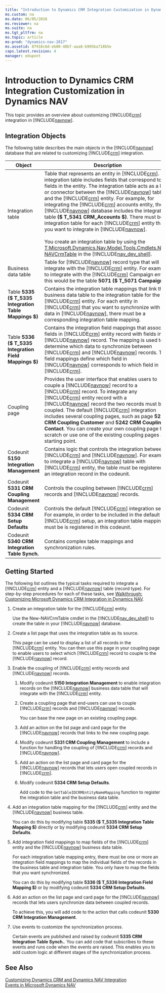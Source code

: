 ```yaml
---
title: "Introduction to Dynamics CRM Integration Customization in Dynamics NAV"
ms.custom: na
ms.date: 06/05/2016
ms.reviewer: na
ms.suite: na
ms.tgt_pltfrm: na
ms.topic: article
ms-prod: "dynamics-nav-2017"
ms.assetid: 87918c6d-eb00-48bf-aaa8-b995ba718b5e
caps.latest.revision: 4
manager: edupont
---
```

# Introduction to Dynamics CRM Integration Customization in Dynamics NAV
This topic provides an overview about customizing [!INCLUDE[crm](includes/crm_md.md)] integration in [!INCLUDE[navnow](includes/navnow_md.md)].  

## Integration Objects  
 The following table describes the main objects in the [!INCLUDE[navnow](includes/navnow_md.md)] database that are related to customizing [!INCLUDE[crm](includes/crm_md.md)] integration.  

|Object|Description|  
|------------|-----------------|  
|Integration table|Table that represents an entity in [!INCLUDE[crm](includes/crm_md.md)]. The integration table includes fields that correspond to fields in the entity. The integration table acts as a link or connector between the [!INCLUDE[navnow](includes/navnow_md.md)] table and the [!INCLUDE[crm](includes/crm_md.md)] entity. For example, for integrating the [!INCLUDE[crm](includes/crm_md.md)] accounts entity, the [!INCLUDE[navnow](includes/navnow_md.md)] database includes the integration table **\($ T\_5341 CRM\_Accounts $\)**. There must be an integration table for each [!INCLUDE[crm](includes/crm_md.md)] entity that you want to integrate in [!INCLUDE[navnow](includes/navnow_md.md)].<br /><br /> You create an integration table by using the [T:Microsoft.Dynamics.Nav.Model.Tools.Cmdlets.New-NAVCrmTable](assetId:///T:Microsoft.Dynamics.Nav.Model.Tools.Cmdlets.New-NAVCrmTable) in the [!INCLUDE[nav_dev_shell](includes/nav_dev_shell_md.md)].|  
|Business data table|Table for [!INCLUDE[navnow](includes/navnow_md.md)] record type that will integrate with the [!INCLUDE[crm](includes/crm_md.md)] entity. For example, to integrate with the [!INCLUDE[crm](includes/crm_md.md)] Campaign entity, this would be the table **5071 \($ T\_5071 Campaign $\)**.|  
|Table **5335 \($ T\_5335 Integration Table Mappings $\)**|Contains the integration table mappings that link the business data table to the integration table for the [!INCLUDE[crm](includes/crm_md.md)] entity. For each entity in [!INCLUDE[crm](includes/crm_md.md)] that you want to synchronize with data in [!INCLUDE[navnow](includes/navnow_md.md)], there must be a corresponding integration table mapping.|  
|Table **5336 \($ T\_5335 Integration Field Mappings $\)**|Contains the integration field mappings that associate fields in [!INCLUDE[crm](includes/crm_md.md)] entity record with fields in a [!INCLUDE[navnow](includes/navnow_md.md)] record. The mapping is used to determine which data to synchronize between [!INCLUDE[crm](includes/crm_md.md)] and [!INCLUDE[navnow](includes/navnow_md.md)] records. The field mappings define which field in [!INCLUDE[navnow](includes/navnow_md.md)] corresponds to which field in [!INCLUDE[crm](includes/crm_md.md)].|  
|Coupling page|Provides the user interface that enables users to couple a [!INCLUDE[navnow](includes/navnow_md.md)] record to a [!INCLUDE[crm](includes/crm_md.md)] record. To integrate any [!INCLUDE[crm](includes/crm_md.md)] entity record with a [!INCLUDE[navnow](includes/navnow_md.md)] record the two records must be coupled. The default [!INCLUDE[crm](includes/crm_md.md)] integration includes several coupling pages, such as page **5241 CRM Coupling Customer** and **5242 CRM Coupling Contact**. You can create your own coupling page from scratch or use one of the existing coupling pages as a starting point.|  
|Codeunit **5150 Integration Management**|Contains logic that controls the integration between [!INCLUDE[crm](includes/crm_md.md)] and [!INCLUDE[navnow](includes/navnow_md.md)]. For example, to integrate a [!INCLUDE[navnow](includes/navnow_md.md)] table with [!INCLUDE[crm](includes/crm_md.md)] entity, the table must be registered as an integration record in the codeunit.|  
|Codeunit **5331 CRM Coupling Management**|Controls the coupling between [!INCLUDE[crm](includes/crm_md.md)] records and [!INCLUDE[navnow](includes/navnow_md.md)] records.|  
|Codeunit **5334 CRM Setup Defaults**|Controls the default [!INCLUDE[crm](includes/crm_md.md)] integration setup. For example, in order to be included in the default [!INCLUDE[crm](includes/crm_md.md)] setup, an integration table mapping must be is registered in this codeunit.|  
|Codeunit **5340 CRM Integration Table Synch.**|Contains complex table mappings and synchronization rules.|  

## Getting Started  
 The following list outlines the typical tasks required to integrate a [!INCLUDE[crm](includes/crm_md.md)] entity and a [!INCLUDE[navnow](includes/navnow_md.md)] table \(record type\). For step-by-step procedures for each of these tasks, see [Walkthrough: Customizing Microsoft Dynamics CRM Integration in Dynamics NAV](Walkthrough--Customizing-Microsoft-Dynamics-CRM-Integration-in-Dynamics-NAV.md).  

1.  Create an integration table for the [!INCLUDE[crm](includes/crm_md.md)] entity.  

     Use the New-NAVCrmTable cmdlet in the [!INCLUDE[nav_dev_shell](includes/nav_dev_shell_md.md)] to create the table in your [!INCLUDE[navnow](includes/navnow_md.md)] database.  

2.  Create a list page that uses the integration table as its source.  

     This page can be used to display a list of all records in the [!INCLUDE[crm](includes/crm_md.md)] entity. You can then use this page in your coupling page to enable users to select which [!INCLUDE[crm](includes/crm_md.md)] record to couple to the [!INCLUDE[navnow](includes/navnow_md.md)] record.  

3.  Enable the coupling of [!INCLUDE[crm](includes/crm_md.md)] entity records and [!INCLUDE[navnow](includes/navnow_md.md)] records.  

    1.  Modify codeunit **5150 Integration Management** to enable integration records on the [!INCLUDE[navnow](includes/navnow_md.md)] business data table that will integrate with the [!INCLUDE[crm](includes/crm_md.md)] entity.  

    2.  Create a coupling page that end-users can use to couple [!INCLUDE[crm](includes/crm_md.md)] records and [!INCLUDE[navnow](includes/navnow_md.md)] records.  

         You can base the new page on an existing coupling page.  

    3.  Add an action on the list page and card page for the [!INCLUDE[navnow](includes/navnow_md.md)] records that links to the new coupling page.  

    4.  Modify codeunit **5331 CRM Coupling Management** to include a function for handling the coupling of [!INCLUDE[crm](includes/crm_md.md)] records and [!INCLUDE[navnow](includes/navnow_md.md)].  

    5.  Add an action on the list page and card page for the [!INCLUDE[navnow](includes/navnow_md.md)] records that lets users open coupled records in [!INCLUDE[crm](includes/crm_md.md)].  

    6.  Modify codeunit **5334 CRM Setup Defaults**.  

         Add code to the `GetTableIDCRMEntityNameMapping` function to register the integration table and the business data table.  

4.  Add an integration table mapping for the [!INCLUDE[crm](includes/crm_md.md)] entity and the [!INCLUDE[navnow](includes/navnow_md.md)] business table.  

     You can do this by modifying table **5335 \($ T\_5335 Integration Table Mapping $\)** directly or by modifying codeunit **5334 CRM Setup Defaults**.  

5.  Add integration field mappings to map fields of the [!INCLUDE[crm](includes/crm_md.md)] entity and the [!INCLUDE[navnow](includes/navnow_md.md)] business data table.  

     For each integration table mapping entry, there must be one or more an integration field mappings to map the individual fields of the records in the business table and integration table. You only have to map the fields that you want synchronized.  

     You can do this by modifying table **5336 \($ T\_5336 Integration Field Mapping $\)** or by modifying codeunit **5334 CRM Setup Defaults**.  

6.  Add an action on the list page and card page for the [!INCLUDE[navnow](includes/navnow_md.md)] records that lets users synchronize data between coupled records.  

     To achieve this, you will add code to the action that calls codeunit **5330 CRM Integration Management**.  

7.  Use events to customize the synchronization process.  

     Certain events are published and raised by codeunit **5335 CRM Integration Table Synch.**. You can add code that subscribes to these events and runs code when the events are raised. This enables you to add custom logic at different stages of the synchronization process.  

## See Also  
 [Customizing Dynamics CRM and Dynamics NAV Integration](Customizing-Dynamics-CRM-and-Dynamics-NAV-Integration.md)   
 [Events in Microsoft Dynamics NAV](Events-in-Microsoft-Dynamics-NAV.md)
